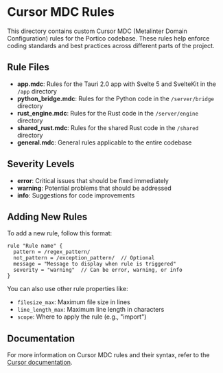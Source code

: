 # Cursor MDC Rules

This directory contains custom Cursor MDC (Metalinter Domain Configuration) rules for the Portico codebase. These rules help enforce coding standards and best practices across different parts of the project.

## Rule Files

- **app.mdc**: Rules for the Tauri 2.0 app with Svelte 5 and SvelteKit in the `/app` directory
- **python_bridge.mdc**: Rules for the Python code in the `/server/bridge` directory
- **rust_engine.mdc**: Rules for the Rust code in the `/server/engine` directory
- **shared_rust.mdc**: Rules for the shared Rust code in the `/shared` directory
- **general.mdc**: General rules applicable to the entire codebase

## Severity Levels

- **error**: Critical issues that should be fixed immediately
- **warning**: Potential problems that should be addressed
- **info**: Suggestions for code improvements

## Adding New Rules

To add a new rule, follow this format:

```
rule "Rule name" {
  pattern = /regex_pattern/
  not_pattern = /exception_pattern/  // Optional
  message = "Message to display when rule is triggered"
  severity = "warning"  // Can be error, warning, or info
}
```

You can also use other rule properties like:
- `filesize_max`: Maximum file size in lines
- `line_length_max`: Maximum line length in characters
- `scope`: Where to apply the rule (e.g., "import")

## Documentation

For more information on Cursor MDC rules and their syntax, refer to the [Cursor documentation](https://cursor.sh/docs/metalinter).
